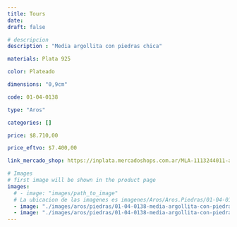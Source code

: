```yaml
---
title: Tours
date: 
draft: false

# descripcion
description : "Media argollita con piedras chica"

materials: Plata 925

color: Plateado

dimensions: "0,9cm"

code: 01-04-0138

type: "Aros"

categories: []

price: $8.710,00

price_eftvo: $7.400,00

link_mercado_shop: https://inplata.mercadoshops.com.ar/MLA-1113244011-aros-plata-925-tours-_JM

# Images
# first image will be shown in the product page
images:
  # - image: "images/path_to_image"
  # La ubicacion de las imagenes es imagenes/Aros/Aros.Piedras/01-04-0138-tours
  - image: "./images/aros/piedras/01-04-0138-media-argollita-con-piedras-chica_a.jpeg"
  - image: "./images/aros/piedras/01-04-0138-media-argollita-con-piedras-chica_b.jpeg"
---
```


